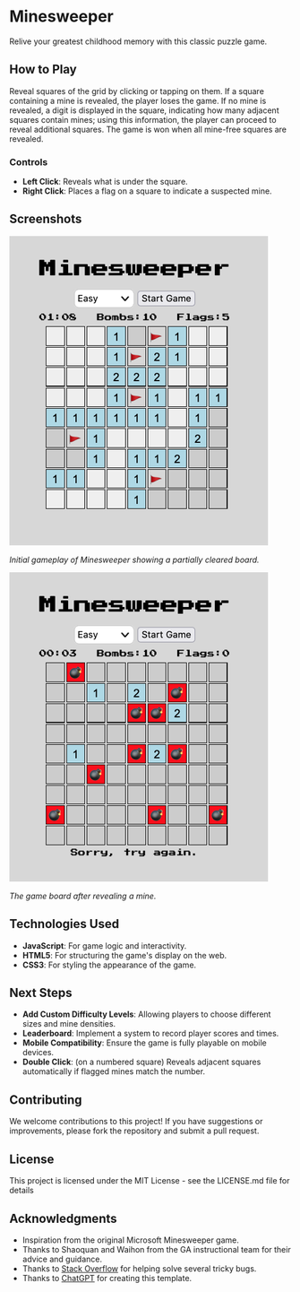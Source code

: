 # Minesweeper

Relive your greatest childhood memory with this classic puzzle game.

## How to Play

Reveal squares of the grid by clicking or tapping on them. If a square containing a mine is revealed, the player loses the game. If no mine is revealed, a digit is displayed in the square, indicating how many adjacent squares contain mines; using this information, the player can proceed to reveal additional squares. The game is won when all mine-free squares are revealed.

### Controls

- **Left Click**: Reveals what is under the square.
- **Right Click**: Places a flag on a square to indicate a suspected mine.

## Screenshots

![Gameplay Screenshot](image/minesweeper-2.png)

*Initial gameplay of Minesweeper showing a partially cleared board.*

![Losing Screenshot](image/minesweeper-3.png)

*The game board after revealing a mine.*

## Technologies Used

- **JavaScript**: For game logic and interactivity.
- **HTML5**: For structuring the game's display on the web.
- **CSS3**: For styling the appearance of the game.

## Next Steps

- **Add Custom Difficulty Levels**: Allowing players to choose different sizes and mine densities.
- **Leaderboard**: Implement a system to record player scores and times.
- **Mobile Compatibility**: Ensure the game is fully playable on mobile devices.
- **Double Click**: (on a numbered square) Reveals adjacent squares automatically if flagged mines match the number.

## Contributing

We welcome contributions to this project! If you have suggestions or improvements, please fork the repository and submit a pull request.

## License

This project is licensed under the MIT License - see the LICENSE.md file for details

## Acknowledgments

- Inspiration from the original Microsoft Minesweeper game.
- Thanks to Shaoquan and Waihon from the GA instructional team for their advice and guidance.
- Thanks to [Stack Overflow](https://stackoverflow.com) for helping solve several tricky bugs.
- Thanks to [ChatGPT](https://openai.com/) for creating this template.

